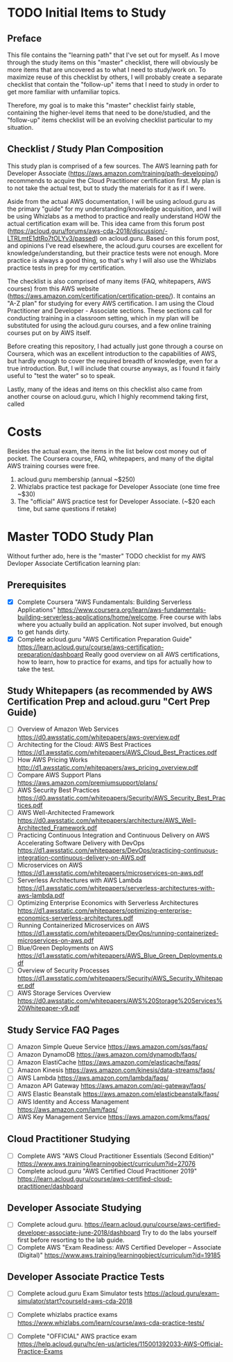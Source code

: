 # TODO Initial Items to Study 

## Preface
This file contains the "learning path" that I've set out for myself. As I move through the study items on this "master" checklist, there will obviously be more items that are uncovered as to what I need to study/work on. To maximize reuse of this checklist by others, I will probably create a separate checklist that contain the "follow-up" items that I need to study in order to get more familiar with unfamiliar topics.

Therefore, my goal is to make this "master" checklist fairly stable, containing the higher-level items that need to be done/studied, and the "follow-up" items checklist will be an evolving checklist particular to my situation.

## Checklist / Study Plan Composition
This study plan is comprised of a few sources. The AWS learning path for Developer Associate (https://aws.amazon.com/training/path-developing/) recommends to acquire the Cloud Practitioner certification first. My plan is to not take the actual test, but to study the materials for it as if I were.

Aside from the actual AWS documentation, I will be using acloud.guru as the primary "guide" for my understanding/knowledge acquisition, and I will be using Whizlabs as a method to practice and really understand HOW the actual certification exam will be. This idea came from this forum post (https://acloud.guru/forums/aws-cda-2018/discussion/-LTRLmtE1dtRo7tOLYv3/passed) on acloud.guru. Based on this forum post, and opinions I've read elsewhere, the acloud.guru courses are excellent for knowledge/understanding, but their practice tests were not enough. More practice is always a good thing, so that's why I will also use the Whizlabs practice tests in prep for my certification.

The checklist is also comprised of many items (FAQ, whitepapers, AWS courses) from this AWS website (https://aws.amazon.com/certification/certification-prep/). It contains an "A-Z plan" for studying for every AWS certification. I am using the Cloud Practitioner and Developer - Associate sections. These sections call for conducting training in a classroom setting, which in my plan will be substituted for using the acloud.guru courses, and a few online training courses put on by AWS itself.

Before creating this repository, I had actually just gone through a course on Coursera, which was an excellent introduction to the capabilities of AWS, but hardly enough to cover the required breadth of knowledge, even for a true introduction. But, I will include that course anyways, as I found it fairly useful to "test the water" so to speak.

Lastly, many of the ideas and items on this checklist also came from another course on acloud.guru, which I highly recommend taking first, called 

# Costs
Besides the actual exam, the items in the list below cost money out of pocket. The Coursera course, FAQ, whitepapers, and many of the digital AWS training courses were free.
1. acloud.guru membership (annual ~$250)
2. Whizlabs practice test package for Developer Associate (one time free ~$30)
3. The "official" AWS practice test for Developer Associate. (~$20 each time, but same questions if retake)

# Master TODO Study Plan
Without further ado, here is the "master" TODO checklist for my AWS Devloper Associate Certification learning plan:
## Prerequisites
- [x] Complete Coursera "AWS Fundamentals: Building Serverless Applications" https://www.coursera.org/learn/aws-fundamentals-building-serverless-applications/home/welcome. Free course with labs where you actually build an application. Not super involved, but enough to get hands dirty.
- [x] Complete acloud.guru "AWS Certification Preparation Guide" https://learn.acloud.guru/course/aws-certification-preparation/dashboard Really good overview on all AWS certifications, how to learn, how to practice for exams, and tips for actually how to take the test.

## Study Whitepapers (as recommended by AWS Certification Prep and acloud.guru "Cert Prep Guide)
- [ ] Overview of Amazon Web Services https://d0.awsstatic.com/whitepapers/aws-overview.pdf
- [ ] Architecting for the Cloud: AWS Best Practices https://d1.awsstatic.com/whitepapers/AWS_Cloud_Best_Practices.pdf
- [ ] How AWS Pricing Works http://d1.awsstatic.com/whitepapers/aws_pricing_overview.pdf
- [ ] Compare AWS Support Plans https://aws.amazon.com/premiumsupport/plans/
- [ ] AWS Security Best Practices https://d0.awsstatic.com/whitepapers/Security/AWS_Security_Best_Practices.pdf
- [ ] AWS Well-Architected Framework https://d0.awsstatic.com/whitepapers/architecture/AWS_Well-Architected_Framework.pdf
- [ ] Practicing Continuous Integration and Continuous Delivery on AWS Accelerating Software Delivery with DevOps https://d1.awsstatic.com/whitepapers/DevOps/practicing-continuous-integration-continuous-delivery-on-AWS.pdf
- [ ] Microservices on AWS https://d1.awsstatic.com/whitepapers/microservices-on-aws.pdf
- [ ] Serverless Architectures with AWS Lambda https://d1.awsstatic.com/whitepapers/serverless-architectures-with-aws-lambda.pdf
- [ ] Optimizing Enterprise Economics with Serverless Architectures https://d1.awsstatic.com/whitepapers/optimizing-enterprise-economics-serverless-architectures.pdf
- [ ] Running Containerized Microservices on AWS https://d1.awsstatic.com/whitepapers/DevOps/running-containerized-microservices-on-aws.pdf
- [ ] Blue/Green Deployments on AWS https://d1.awsstatic.com/whitepapers/AWS_Blue_Green_Deployments.pdf
- [ ] Overview of Security Processes https://d1.awsstatic.com/whitepapers/Security/AWS_Security_Whitepaper.pdf
- [ ] AWS Storage Services Overview https://d0.awsstatic.com/whitepapers/AWS%20Storage%20Services%20Whitepaper-v9.pdf

## Study Service FAQ Pages 
- [ ] Amazon Simple Queue Service https://aws.amazon.com/sqs/faqs/
- [ ] Amazon DynamoDB https://aws.amazon.com/dynamodb/faqs/
- [ ] Amazon ElastiCache https://aws.amazon.com/elasticache/faqs/
- [ ] Amazon Kinesis https://aws.amazon.com/kinesis/data-streams/faqs/
- [ ] AWS Lambda https://aws.amazon.com/lambda/faqs/
- [ ] Amazon API Gateway https://aws.amazon.com/api-gateway/faqs/
- [ ] AWS Elastic Beanstalk https://aws.amazon.com/elasticbeanstalk/faqs/
- [ ] AWS Identity and Access Management https://aws.amazon.com/iam/faqs/
- [ ] AWS Key Management Service https://aws.amazon.com/kms/faqs/

## Cloud Practitioner Studying
- [ ] Complete AWS "AWS Cloud Practitioner Essentials (Second Edition)" https://www.aws.training/learningobject/curriculum?id=27076
- [ ] Complete acloud.guru "AWS Certified Cloud Practitioner 2019" https://learn.acloud.guru/course/aws-certified-cloud-practitioner/dashboard

## Developer Associate Studying
- [ ] Complete acloud.guru. https://learn.acloud.guru/course/aws-certified-developer-associate-june-2018/dashboard Try to do the labs yourself first before resorting to the lab guide.
- [ ] Complete AWS "Exam Readiness: AWS Certified Developer – Associate (Digital)" https://www.aws.training/learningobject/curriculum?id=19185

## Developer Associate Practice Tests
- [ ] Complete acloud.guru Exam Simulator tests https://acloud.guru/exam-simulator/start?courseId=aws-cda-2018
- [ ] Complete whizlabs practice exams https://www.whizlabs.com/learn/course/aws-cda-practice-tests/
- [ ] Complete "OFFICIAL" AWS practice exam https://help.acloud.guru/hc/en-us/articles/115001392033-AWS-Official-Practice-Exams


